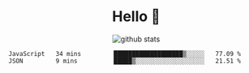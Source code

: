 <h1 align="center">Hello 👋 </h3>

<p align="center">
  <img src="https://github-readme-stats.vercel.app/api?username=syeehyn&hide=stars,prs,issues,contribs&count_private=true&hide_title=true" alt="github stats" />
</p>

<!--START_SECTION:waka-->
```text
JavaScript   34 mins         ███████████████████▒░░░░░   77.09 % 
JSON         9 mins          █████▒░░░░░░░░░░░░░░░░░░░   21.51 % 
```
<!--END_SECTION:waka-->
